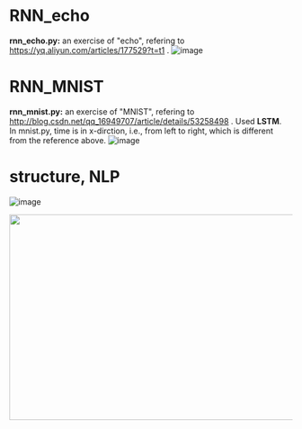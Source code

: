 # RNN_echo  
**rnn_echo.py:** an exercise of "echo", refering to https://yq.aliyun.com/articles/177529?t=t1 . 
![image](https://github.com/Menglinucas/RNN_echo_MNIST/blob/master/RNN.PNG)

# RNN_MNIST
**rnn_mnist.py:** an exercise of "MNIST", refering to http://blog.csdn.net/qq_16949707/article/details/53258498 . Used **LSTM**.  
In mnist.py, time is in x-dirction, i.e., from left to right, which is different from the reference above.
![image](https://github.com/Menglinucas/RNN_echo_MNIST/blob/master/LSTM.PNG)

# structure, NLP
![image](https://github.com/Menglinucas/RNN_echo_MNIST/blob/master/RNN.PNG)
<div align=center><img width="800" height="365" src="https://github.com/Menglinucas/RNN_echo_MNIST/blob/master/RNN.jpg"></div>
